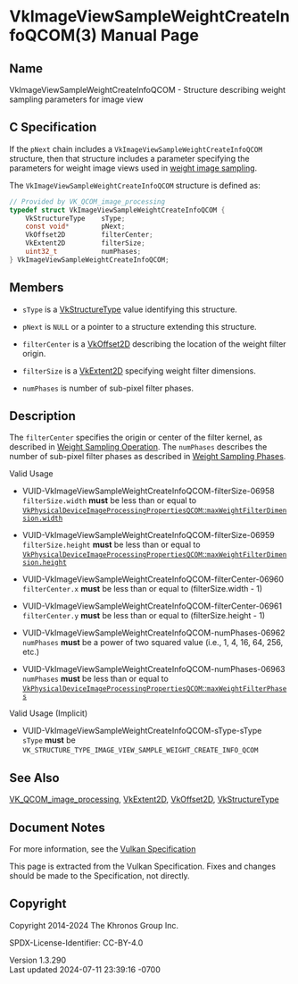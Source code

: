 # VkImageViewSampleWeightCreateInfoQCOM(3) Manual Page

## Name

VkImageViewSampleWeightCreateInfoQCOM - Structure describing weight
sampling parameters for image view



## <a href="#_c_specification" class="anchor"></a>C Specification

If the `pNext` chain includes a `VkImageViewSampleWeightCreateInfoQCOM`
structure, then that structure includes a parameter specifying the
parameters for weight image views used in <a
href="https://registry.khronos.org/vulkan/specs/1.3-extensions/html/vkspec.html#textures-weightimage"
target="_blank" rel="noopener">weight image sampling</a>.

The `VkImageViewSampleWeightCreateInfoQCOM` structure is defined as:

``` c
// Provided by VK_QCOM_image_processing
typedef struct VkImageViewSampleWeightCreateInfoQCOM {
    VkStructureType    sType;
    const void*        pNext;
    VkOffset2D         filterCenter;
    VkExtent2D         filterSize;
    uint32_t           numPhases;
} VkImageViewSampleWeightCreateInfoQCOM;
```

## <a href="#_members" class="anchor"></a>Members

- `sType` is a [VkStructureType](https://registry.khronos.org/vulkan/specs/1.3-extensions/man/html/VkStructureType.html) value identifying
  this structure.

- `pNext` is `NULL` or a pointer to a structure extending this
  structure.

- `filterCenter` is a [VkOffset2D](https://registry.khronos.org/vulkan/specs/1.3-extensions/man/html/VkOffset2D.html) describing the
  location of the weight filter origin.

- `filterSize` is a [VkExtent2D](https://registry.khronos.org/vulkan/specs/1.3-extensions/man/html/VkExtent2D.html) specifying weight
  filter dimensions.

- `numPhases` is number of sub-pixel filter phases.

## <a href="#_description" class="anchor"></a>Description

The `filterCenter` specifies the origin or center of the filter kernel,
as described in <a
href="https://registry.khronos.org/vulkan/specs/1.3-extensions/html/vkspec.html#textures-weightimage-filteroperation"
target="_blank" rel="noopener">Weight Sampling Operation</a>. The
`numPhases` describes the number of sub-pixel filter phases as described
in <a
href="https://registry.khronos.org/vulkan/specs/1.3-extensions/html/vkspec.html#textures-weightimage-filterphases"
target="_blank" rel="noopener">Weight Sampling Phases</a>.

Valid Usage

- <a href="#VUID-VkImageViewSampleWeightCreateInfoQCOM-filterSize-06958"
  id="VUID-VkImageViewSampleWeightCreateInfoQCOM-filterSize-06958"></a>
  VUID-VkImageViewSampleWeightCreateInfoQCOM-filterSize-06958  
  `filterSize.width` **must** be less than or equal to <a
  href="https://registry.khronos.org/vulkan/specs/1.3-extensions/html/vkspec.html#limits-weightfilter-maxdimension"
  target="_blank"
  rel="noopener"><code>VkPhysicalDeviceImageProcessingPropertiesQCOM</code>::<code>maxWeightFilterDimension.width</code></a>

- <a href="#VUID-VkImageViewSampleWeightCreateInfoQCOM-filterSize-06959"
  id="VUID-VkImageViewSampleWeightCreateInfoQCOM-filterSize-06959"></a>
  VUID-VkImageViewSampleWeightCreateInfoQCOM-filterSize-06959  
  `filterSize.height` **must** be less than or equal to <a
  href="https://registry.khronos.org/vulkan/specs/1.3-extensions/html/vkspec.html#limits-weightfilter-maxdimension"
  target="_blank"
  rel="noopener"><code>VkPhysicalDeviceImageProcessingPropertiesQCOM</code>::<code>maxWeightFilterDimension.height</code></a>

- <a href="#VUID-VkImageViewSampleWeightCreateInfoQCOM-filterCenter-06960"
  id="VUID-VkImageViewSampleWeightCreateInfoQCOM-filterCenter-06960"></a>
  VUID-VkImageViewSampleWeightCreateInfoQCOM-filterCenter-06960  
  `filterCenter.x` **must** be less than or equal to (filterSize.width -
  1)

- <a href="#VUID-VkImageViewSampleWeightCreateInfoQCOM-filterCenter-06961"
  id="VUID-VkImageViewSampleWeightCreateInfoQCOM-filterCenter-06961"></a>
  VUID-VkImageViewSampleWeightCreateInfoQCOM-filterCenter-06961  
  `filterCenter.y` **must** be less than or equal to
  (filterSize.height - 1)

- <a href="#VUID-VkImageViewSampleWeightCreateInfoQCOM-numPhases-06962"
  id="VUID-VkImageViewSampleWeightCreateInfoQCOM-numPhases-06962"></a>
  VUID-VkImageViewSampleWeightCreateInfoQCOM-numPhases-06962  
  `numPhases` **must** be a power of two squared value (i.e., 1, 4, 16,
  64, 256, etc.)

- <a href="#VUID-VkImageViewSampleWeightCreateInfoQCOM-numPhases-06963"
  id="VUID-VkImageViewSampleWeightCreateInfoQCOM-numPhases-06963"></a>
  VUID-VkImageViewSampleWeightCreateInfoQCOM-numPhases-06963  
  `numPhases` **must** be less than or equal to <a
  href="https://registry.khronos.org/vulkan/specs/1.3-extensions/html/vkspec.html#limits-weightfilter-phases"
  target="_blank"
  rel="noopener"><code>VkPhysicalDeviceImageProcessingPropertiesQCOM</code>::<code>maxWeightFilterPhases</code></a>

Valid Usage (Implicit)

- <a href="#VUID-VkImageViewSampleWeightCreateInfoQCOM-sType-sType"
  id="VUID-VkImageViewSampleWeightCreateInfoQCOM-sType-sType"></a>
  VUID-VkImageViewSampleWeightCreateInfoQCOM-sType-sType  
  `sType` **must** be
  `VK_STRUCTURE_TYPE_IMAGE_VIEW_SAMPLE_WEIGHT_CREATE_INFO_QCOM`

## <a href="#_see_also" class="anchor"></a>See Also

[VK_QCOM_image_processing](https://registry.khronos.org/vulkan/specs/1.3-extensions/man/html/VK_QCOM_image_processing.html),
[VkExtent2D](https://registry.khronos.org/vulkan/specs/1.3-extensions/man/html/VkExtent2D.html), [VkOffset2D](https://registry.khronos.org/vulkan/specs/1.3-extensions/man/html/VkOffset2D.html),
[VkStructureType](https://registry.khronos.org/vulkan/specs/1.3-extensions/man/html/VkStructureType.html)

## <a href="#_document_notes" class="anchor"></a>Document Notes

For more information, see the <a
href="https://registry.khronos.org/vulkan/specs/1.3-extensions/html/vkspec.html#VkImageViewSampleWeightCreateInfoQCOM"
target="_blank" rel="noopener">Vulkan Specification</a>

This page is extracted from the Vulkan Specification. Fixes and changes
should be made to the Specification, not directly.

## <a href="#_copyright" class="anchor"></a>Copyright

Copyright 2014-2024 The Khronos Group Inc.

SPDX-License-Identifier: CC-BY-4.0

Version 1.3.290  
Last updated 2024-07-11 23:39:16 -0700
